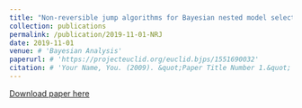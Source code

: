 ```yaml
---
title: "Non-reversible jump algorithms for Bayesian nested model selection"
collection: publications
permalink: /publication/2019-11-01-NRJ
date: 2019-11-01
venue: # 'Bayesian Analysis'
paperurl: # 'https://projecteuclid.org/euclid.bjps/1551690032'
citation: # 'Your Name, You. (2009). &quot;Paper Title Number 1.&quot; <i>Journal 1</i>. 1(1).'
---
```


[Download paper here](https://arxiv.org/abs/1911.01340)



